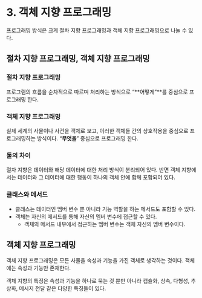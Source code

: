 # 3. 객체 지향 프로그래밍

프로그래밍 방식은 크게 절차 지향 프로그래밍과 객체 지향 프로그래밍으로 나눌 수 있다.

## 절차 지향 프로그래밍, 객체 지향 프로그래밍

### 절차 지향 프로그래밍

프로그램의 흐름을 순차적으로 따르며 처리하는 방식으로 “**어떻게”**를 중심으로 프로그래밍 한다.

### 객체 지향 프로그래밍

실제 세계의 사물이나 사건을 객체로 보고, 이러한 객체들 간의 상호작용을 중심으로 프로그래밍하는 방식이다. “**무엇을**” 중심으로 프로그래밍 한다.

### 둘의 차이

절차 지향은 데이터와 해당 데이터에 대한 처리 방식이 분리되어 있다. 반면 객체 지향에서는 데이터와 그 데이터에 대한 행동이 하나의 객체 안에 함께 포함되어 있다.

### 클래스와 메서드

- 클래스는 데이터인 멤버 변수 뿐 아니라 기능 역할을 하는 메서드도 포함할 수 있다.
- 객체는 자신의 메서드를 통해 자신의 멤버 변수에 접근할 수 있다.
  - 객체의 메서드 내부에서 접근하는 멤버 변수는 객체 자신의 멤버 변수이다.

## 객체 지향 프로그래밍

객체 지향 프로그래밍은 모든 사물을 속성과 기능을 가진 객체로 생각하는 것이다. 객체에는 속성과 기능만 존재한다.

객체 지향의 특징은 속성과 기능을 하나로 묶는 것 뿐만 아니라 캡슐화, 상속, 다형성, 추상화, 메시지 전달 같은 다양한 특징들이 있다.
